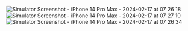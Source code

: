 ![Simulator Screenshot - iPhone 14 Pro Max - 2024-02-17 at 07 26 18](https://github.com/bilalelsayed97/Clima---swift/assets/133275598/1375f57a-5e38-43bc-bde6-aeffbf0aed3c) ![Simulator Screenshot - iPhone 14 Pro Max - 2024-02-17 at 07 27 10](https://github.com/bilalelsayed97/Clima---swift/assets/133275598/2adbbf65-ea1f-4801-a022-66829e947172) ![Simulator Screenshot - iPhone 14 Pro Max - 2024-02-17 at 07 26 34](https://github.com/bilalelsayed97/Clima---swift/assets/133275598/5e80de13-43d3-4999-9fc3-d71607602d87)
